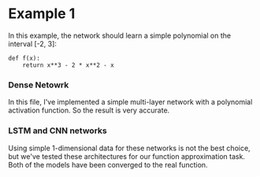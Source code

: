 # Example 1

In this example, the network should learn a simple polynomial on the interval [-2, 3]:

```
def f(x):
    return x**3 - 2 * x**2 - x
```

### Dense Netowrk

In this file, I've implemented a simple multi-layer network with a polynomial activation function. So the result is very accurate.

### LSTM and CNN networks

Using simple 1-dimensional data for these networks is not the best choice, but we've tested these architectures for our function approximation task. Both of the models have been converged to the real function.
